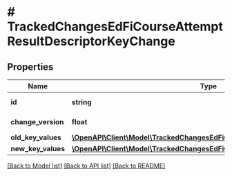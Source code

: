 # # TrackedChangesEdFiCourseAttemptResultDescriptorKeyChange

## Properties

Name | Type | Description | Notes
------------ | ------------- | ------------- | -------------
**id** | **string** | Resource identifier | [optional]
**change_version** | **float** | Change version | [optional]
**old_key_values** | [**\OpenAPI\Client\Model\TrackedChangesEdFiCourseAttemptResultDescriptorKey**](TrackedChangesEdFiCourseAttemptResultDescriptorKey.md) |  | [optional]
**new_key_values** | [**\OpenAPI\Client\Model\TrackedChangesEdFiCourseAttemptResultDescriptorKey**](TrackedChangesEdFiCourseAttemptResultDescriptorKey.md) |  | [optional]

[[Back to Model list]](../../README.md#models) [[Back to API list]](../../README.md#endpoints) [[Back to README]](../../README.md)
